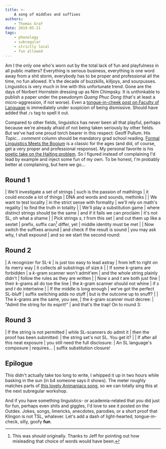 ```yaml
---
title: >-
    A song of middles and suffixes
authors:
    - Thomas Graf
date: 2019-05-21
tags:
    - phonology
    - subregular
    - strictly local
    - fun allowed
---
```


<!-- START_SUMMARY_BLOCK -->
Am I the only one who's worn out by the total lack of fun and playfulness in all public matters?
Everything is serious business, everything is one word away from a shit storm, everybody has to be proper and professional all the time, no fun allowed.
It's the decade of buzzkills, killjoys, and sourpusses.
Linguistics is very much in line with this unfortunate trend.
Gone are the days of Norbert Hornstein dressing up as Nim Chimpsky.
It is unthinkable to publish a paper under the pseudonym *Quang Phuc Dong* (that's at least a micro-aggression, if not worse).
Even a [tongue-in-cheek post on Faculty of Language](https://facultyoflanguage.blogspot.com/2019/05/gg-nn-thing-1-thing-2.html) is immediately under suspicion of being dismissive.
Should have added that `/s` tag to spell it out.

Compared to other fields, linguistics has never been all that playful, perhaps because we're already afraid of not being taken seriously by other fields.
But we've had one proud torch bearer in this respect: Geoff Pullum.
His *Topic... comment* column should be mandatory grad school reading.
[Formal Linguistics Meets the Boojum](https://www.jstor.org/stable/pdf/4047783.pdf) is a classic for the ages (and did, of course, get a very proper and professional response).
My personal favorite is his [poetic take on the Halting problem](http://www.lel.ed.ac.uk/~gpullum/loopsnoop.html).
So I figured instead of complaining I'd lead by example and inject some fun of my own.
To be honest, I'm probably better at complaining, but here we go...
<!-- END_SUMMARY_BLOCK -->

## Round 1

| We'll investigate a set of strings
| such is the passion of mathlings
| it could encode a lot of things
| DNA and words and sounds, methinks
|
| We want to test locality
| in the strict sense with formality
| we'll rely on math's regality
| to find the truth in totality
|
| We'll play a substitution game
| where distinct strings should be the same
| and if it fails we can proclaim
| it's not SL, oh what a shame
|
| Pick strings $s$, $t$ from this set
| and cut them up like a sextet
| prefix, suffix can[^1] differ, yet
| middle identity must be met
|
| Now switch the suffixes around
| and check if the result is sound
| you may ask why, I shall expound
| and so we start the second round:

## Round 2

| A recognizer for SL-$k$
| is just too easy to lead astray
| from left to right on its merry way
| it collects all substrings of size $k$
|
| If some $k$-grams are forbidden
| a $k$-gram scanner won't admit'em
| and the whole string plainly didn't
| follow the rules as they are written
|
| Now $s$ and $t$ are both just fine
| their $k$-grams all do toe the line
| the $k$-gram scanner should not whine
| if $s$ and $t$ do intertwine
|
| If the middle is long enough
| we've got the perfect SL-bluff
| suffix switching adds no stuff
| but is the outcome up to snuff?
|
| The $k$-grams are the same, you see,
| the $k$-gram scanner must decree:
| "Admit the string for its esprit!"
| and that's the trap! On to round 3:

## Round 3

| If the string is not permitted
| while SL-scanners do admit it
| then the proof has been submitted:
| the string set's not SL. You get it?
|
| If after all this neat exposure
| you still need the full disclosure:
| An SL language's composure
| requires...
| suffix substitution closure!


## Epilogue

This didn't actually take too long to write, I whipped it up in two hours while basking in the sun (in b4 someone says it shows).
The meter roughly matches parts of [this lovely Animaniacs song](https://www.youtube.com/watch?v=oc3xTj3g9QQ), so we can totally sing this at the next subregular workshop.

And if you have something linguistics- or academia-related that you did just for fun, perhaps even shits and giggles, I'd love to see it posted on the Outdex.
Jokes, songs, limericks, anecdotes, parodies, or a short proof that Klingon is not TSL, whatever.
Let's add a dash of light-hearted, tongue-in-check, silly, goofy **fun**.

[^1]: This was *should* originally. Thanks to Jeff for pointing out how misleading that choice of words would have been.
